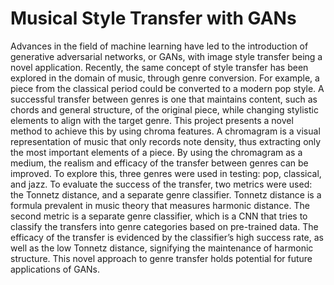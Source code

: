 # Musical Style Transfer with GANs

Advances in the field of machine learning have led to the introduction of generative adversarial networks, or GANs, with image style transfer being a novel application. Recently, the same concept of style transfer has been explored in the domain of music, through genre conversion. For example, a piece from the classical period could be converted to a modern pop style. A successful transfer between genres is one that maintains content, such as chords and general structure, of the original piece, while changing stylistic elements to align with the target genre. This project presents a novel method to achieve this by using chroma features. A chromagram is a visual representation of music that only records note density, thus extracting only the most important elements of a piece. By using the chromagram as a medium, the realism and efficacy of the transfer between genres can be improved. To explore this, three genres were used in testing: pop, classical, and jazz. To evaluate the success of the transfer, two metrics were used: the Tonnetz distance, and a separate genre classifier. Tonnetz distance is a formula prevalent in music theory that measures harmonic distance. The second metric is a separate genre classifier, which is a CNN that tries to classify the transfers into genre categories based on pre-trained data. The efficacy of the transfer is evidenced by the classifier’s high success rate, as well as the low Tonnetz distance, signifying the maintenance of harmonic structure. This novel approach to genre transfer holds potential for future applications of GANs.
